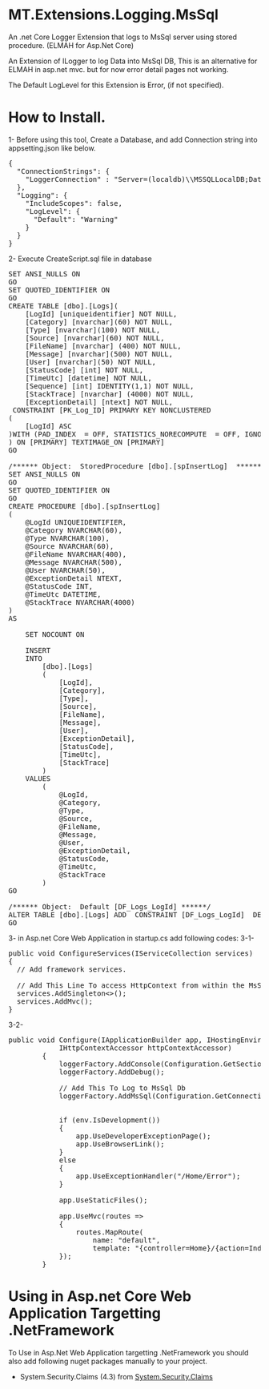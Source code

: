 # MT.Extensions.Logging.MsSql
An .net Core Logger Extension that logs to MsSql server using stored procedure. (ELMAH for Asp.Net Core)

An Extension of ILogger to log Data into MsSql DB, This is an alternative for ELMAH in asp.net mvc. but for now error detail pages not working.

The Default LogLevel for this Extension is Error, (if not specified).

# How to Install.

1- Before using this tool, Create a Database, and add Connection string into appsetting.json like below.

<pre>{
  "ConnectionStrings": {
    "LoggerConnection" : "Server=(localdb)\\MSSQLLocalDB;Database=Logs;Trusted_Connection=True;MultipleActiveResultSets=true"
  },
  "Logging": {
    "IncludeScopes": false,
    "LogLevel": {
      "Default": "Warning"
    }
  }
}</pre>

2- Execute CreateScript.sql file in database

<pre>
SET ANSI_NULLS ON
GO
SET QUOTED_IDENTIFIER ON
GO
CREATE TABLE [dbo].[Logs](
	[LogId] [uniqueidentifier] NOT NULL,
	[Category] [nvarchar](60) NOT NULL,
	[Type] [nvarchar](100) NOT NULL,
	[Source] [nvarchar](60) NOT NULL,
	[FileName] [nvarchar] (400) NOT NULL,
	[Message] [nvarchar](500) NOT NULL,
	[User] [nvarchar](50) NOT NULL,
	[StatusCode] [int] NOT NULL,
	[TimeUtc] [datetime] NOT NULL,
	[Sequence] [int] IDENTITY(1,1) NOT NULL,
	[StackTrace] [nvarchar] (4000) NOT NULL,
	[ExceptionDetail] [ntext] NOT NULL,
 CONSTRAINT [PK_Log_ID] PRIMARY KEY NONCLUSTERED 
(
	[LogId] ASC
)WITH (PAD_INDEX  = OFF, STATISTICS_NORECOMPUTE  = OFF, IGNORE_DUP_KEY = OFF, ALLOW_ROW_LOCKS  = ON, ALLOW_PAGE_LOCKS  = ON) ON [PRIMARY]
) ON [PRIMARY] TEXTIMAGE_ON [PRIMARY]
GO

/****** Object:  StoredProcedure [dbo].[spInsertLog]  ******/
SET ANSI_NULLS ON
GO
SET QUOTED_IDENTIFIER ON
GO
CREATE PROCEDURE [dbo].[spInsertLog]
(
    @LogId UNIQUEIDENTIFIER,
    @Category NVARCHAR(60),
    @Type NVARCHAR(100),
    @Source NVARCHAR(60),
	@FileName NVARCHAR(400),
    @Message NVARCHAR(500),
    @User NVARCHAR(50),
    @ExceptionDetail NTEXT,
    @StatusCode INT,
    @TimeUtc DATETIME,
	@StackTrace NVARCHAR(4000)
)
AS

    SET NOCOUNT ON

    INSERT
    INTO
        [dbo].[Logs]
        (
            [LogId],
            [Category],            
            [Type],
            [Source],
			[FileName],
            [Message],
            [User],
            [ExceptionDetail],
            [StatusCode],
            [TimeUtc],
			[StackTrace]
        )
    VALUES
        (
            @LogId,
            @Category,            
            @Type,
            @Source,
			@FileName,
            @Message,
            @User,
            @ExceptionDetail,
            @StatusCode,
            @TimeUtc,
			@StackTrace
        )
GO

/****** Object:  Default [DF_Logs_LogId] ******/
ALTER TABLE [dbo].[Logs] ADD  CONSTRAINT [DF_Logs_LogId]  DEFAULT (newid()) FOR [LogId]
GO
</pre>


3- in Asp.net Core Web Application in startup.cs add following codes:
3-1- 
<pre>
public void ConfigureServices(IServiceCollection services)
{
  // Add framework services.

  // Add This Line To access HttpContext from within the MsSqlLogger
  services.AddSingleton<<IHttpContextAccessor, HttpContextAccessor>>();
  services.AddMvc();
}
</pre>

3-2-
<pre>
public void Configure(IApplicationBuilder app, IHostingEnvironment env, ILoggerFactory loggerFactory,
            IHttpContextAccessor httpContextAccessor)
        {
            loggerFactory.AddConsole(Configuration.GetSection("Logging"));
            loggerFactory.AddDebug();

            // Add This To Log to MsSql Db
            loggerFactory.AddMsSql(Configuration.GetConnectionString("LoggerConnection"), httpContextAccessor);

            
            if (env.IsDevelopment())
            {
                app.UseDeveloperExceptionPage();
                app.UseBrowserLink();
            }
            else
            {
                app.UseExceptionHandler("/Home/Error");
            }

            app.UseStaticFiles();

            app.UseMvc(routes =>
            {
                routes.MapRoute(
                    name: "default",
                    template: "{controller=Home}/{action=Index}/{id?}");
            });
        }
</pre>
     
# Using in Asp.net Core Web Application Targetting .NetFramework

To Use in Asp.Net Web Application targetting .NetFramework you should also add following nuget packages manually to your project.

- System.Security.Claims (4.3) from 
<a href='https://www.nuget.org/packages/System.Security.Claims/'>System.Security.Claims</a>







